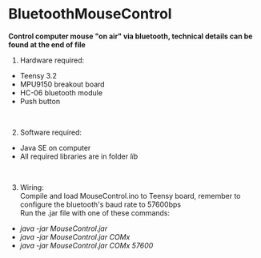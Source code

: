 # BluetoothMouseControl
**Control computer mouse "on air" via bluetooth, technical details can be found at the end of file** </br>

1. Hardware required: </br>
* Teensy 3.2
* MPU9150 breakout board
* HC-06 bluetooth module
* Push button
</br>

2. Software required: </br>
* Java SE on computer
* All required libraries are in folder *lib*
</br>

3. Wiring: </br>
Compile and load MouseControl.ino to Teensy board, remember to configure the bluetooth's baud rate to 57600bps </br>
Run the .jar file with one of these commands: </br>
* *java -jar MouseControl.jar*
* *java -jar MouseControl.jar COMx*
* *java -jar MouseControl.jar COMx 57600*
</br>




